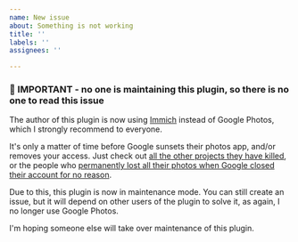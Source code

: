```yaml
---
name: New issue
about: Something is not working
title: ''
labels: ''
assignees: ''

---
```


### 📢 IMPORTANT - no one is maintaining this plugin, so there is no one to read this issue

The author of this plugin is now using [Immich](https://immich.app/) instead of Google Photos, which I strongly recommend to everyone. 

It's only a matter of time before Google sunsets their photos app, and/or removes your access. Just check out [all the other projects they have killed](https://killedbygoogle.com/), or the people who [permanently lost all their photos when Google closed their account for no reason](https://www.pcmag.com/news/nyt-parents-lose-google-accounts-over-abuse-image-false-positives).

Due to this, this plugin is now in maintenance mode. You can still create an issue, but it will depend on other users of the plugin to solve it, as again, I no longer use Google Photos.

I'm hoping someone else will take over maintenance of this plugin.
